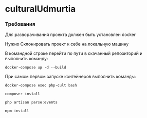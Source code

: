 # culturalUdmurtia

### Требования
Для разворачивания проекта должен быть установлен docker

Нужно Склонировать проект к себе на локальную машину

В командной строке перейти по пути в скачанный репозиторий и выполнить команду:

```shell
docker-compose up -d --build
```

При самом первом запуске контейнеров выполнить команды:
```shell
docker-compose exec php-cult bash
```
```shell
composer install
```
```shell
php artisan parse:events
```
```shell
npm install
```

